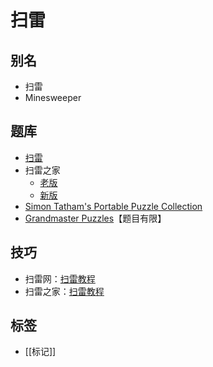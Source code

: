 # 扫雷

## 别名

- 扫雷
- Minesweeper

## 题库

- [扫雷](https://cn.puzzle-minesweeper.com/)
- 扫雷之家
  - [老版](http://www.saolei123.com/)
  - [新版](https://m.saolei123.com/)
- [Simon Tatham's Portable Puzzle Collection](https://www.chiark.greenend.org.uk/~sgtatham/puzzles/js/mines.html)
- [Grandmaster Puzzles]【题目有限】

## 技巧

- 扫雷网：[扫雷教程](http://saolei.wang/Guide/Index.asp)
- 扫雷之家：[扫雷教程](http://www.saolei123.com/jiaocheng/)

## 标签

- [[标记]]

[Grandmaster Puzzles]: https://www.gmpuzzles.com/blog/category/objectplacement/minesweeper/

